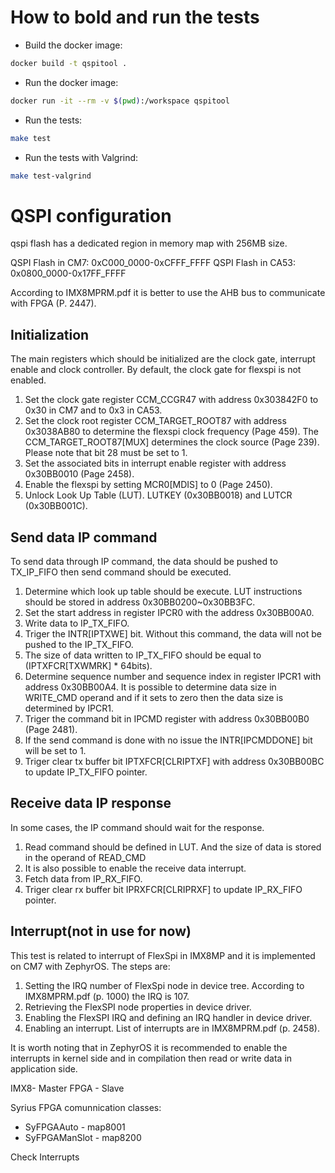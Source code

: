 # How to bold and run the tests 

- Build the docker image:
```bash
docker build -t qspitool .
```
- Run the docker image:
```bash
docker run -it --rm -v $(pwd):/workspace qspitool
```
- Run the tests:
```bash
make test
```
- Run the tests with Valgrind:
```bash
make test-valgrind
```



# QSPI configuration

qspi flash has a dedicated region in memory map with 256MB size.

QSPI Flash in CM7: 0xC000_0000-0xCFFF_FFFF 
QSPI Flash in CA53: 0x0800_0000-0x17FF_FFFF 

According to IMX8MPRM.pdf it is better to use the AHB bus to communicate with FPGA (P. 2447).

## Initialization

The main registers which should be initialized are the clock gate, interrupt enable and clock controller. By default, the clock gate for flexspi is not enabled.
1. Set the clock gate register CCM_CCGR47 with address 0x303842F0 to 0x30 in CM7 and to 0x3 in CA53.
1. Set the clock root register CCM_TARGET_ROOT87 with address 0x3038AB80 to determine the flexspi clock frequency (Page 459). 
    The CCM_TARGET_ROOT87[MUX] determines the clock source (Page 239).
    Please note that bit 28 must be set to 1.
1. Set the associated bits in interrupt enable register with address 0x30BB0010 (Page 2458).
1. Enable the flexspi by setting MCR0[MDIS] to 0 (Page 2450).
1.  Unlock Look Up Table (LUT). LUTKEY (0x30BB0018) and LUTCR (0x30BB001C).

## Send data IP command

To send data through IP command, the data should be pushed to TX_IP_FIFO then send command should be executed.
1. Determine which look up table should be execute. LUT instructions should be stored in address 0x30BB0200~0x30BB3FC. 
1. Set the start address in register IPCR0 with the address 0x30BB00A0.
1. Write data to IP_TX_FIFO.
1. Triger the INTR[IPTXWE] bit. Without this command, the data will not be pushed to the IP_TX_FIFO.
1. The size of data written to IP_TX_FIFO should be equal to (IPTXFCR[TXWMRK] * 64bits).
1. Determine sequence number and sequence index in register IPCR1 with address 0x30BB00A4. It is possible to determine data size in WRITE_CMD operand and if it sets to zero then the data size is determined by IPCR1.
1. Triger the command bit in IPCMD register with address 0x30BB00B0 (Page 2481).
1. If the send command is done with no issue the INTR[IPCMDDONE] bit will be set to 1. 
1. Triger clear tx buffer bit IPTXFCR[CLRIPTXF] with address 0x30BB00BC to update IP_TX_FIFO pointer.

## Receive data IP response

In some cases, the IP command should wait for the response.
1. Read command should be defined in LUT. And the size of data is stored in the operand of READ_CMD
2. It is also possible to enable the receive data interrupt.
3. Fetch data from IP_RX_FIFO.
4. Triger clear rx buffer bit IPRXFCR[CLRIPRXF] to update IP_RX_FIFO pointer.

## Interrupt(not in use for now)

This test is related to interrupt of FlexSpi in IMX8MP and it is implemented on CM7 with ZephyrOS. The steps are:
1. Setting the IRQ number of FlexSpi node in device tree. According to IMX8MPRM.pdf (p. 1000) the IRQ is 107.
1. Retrieving the FlexSPI node properties in device driver.
1. Enabling the FlexSPI IRQ and defining an IRQ handler in device driver.
1. Enabling an interrupt. List of interrupts are in IMX8MPRM.pdf (p. 2458).

It is worth noting that in ZephyrOS it is recommended to enable the interrupts in kernel side and in compilation then read or write data in application side.

IMX8- Master
FPGA - Slave

Syrius FPGA comunnication classes:
 - SyFPGAAuto - map8001
 - SyFPGAManSlot - map8200

Check Interrupts




